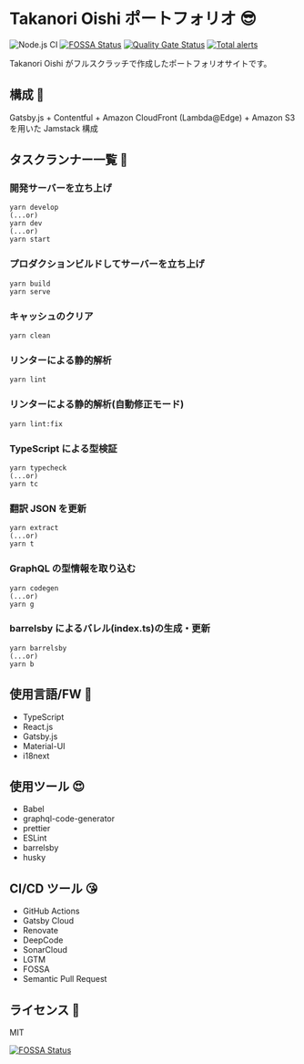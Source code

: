 # Takanori Oishi ポートフォリオ 😎

![Node.js CI](https://github.com/bicstone/portfolio/workflows/Node.js%20CI/badge.svg)
[![FOSSA Status](https://app.fossa.com/api/projects/git%2Bgithub.com%2Fbicstone%2Fportfolio.svg?type=shield)](https://app.fossa.com/projects/git%2Bgithub.com%2Fbicstone%2Fportfolio?ref=badge_shield)
[![Quality Gate Status](https://sonarcloud.io/api/project_badges/measure?project=bicstone_masshiro.me&metric=alert_status)](https://sonarcloud.io/dashboard?id=bicstone_masshiro.me)
[![Total alerts](https://img.shields.io/lgtm/alerts/g/bicstone/masshiro.me.svg?logo=lgtm&logoWidth=18)](https://lgtm.com/projects/g/bicstone/masshiro.me/alerts/)

Takanori Oishi がフルスクラッチで作成したポートフォリオサイトです。

## 構成 🧐

Gatsby.js + Contentful + Amazon CloudFront (Lambda@Edge) + Amazon S3 を用いた Jamstack 構成

## タスクランナー一覧 🚀

### 開発サーバーを立ち上げ

```shell
yarn develop
(...or)
yarn dev
(...or)
yarn start
```

### プロダクションビルドしてサーバーを立ち上げ

```shell
yarn build
yarn serve
```

### キャッシュのクリア

```shell
yarn clean
```

### リンターによる静的解析

```shell
yarn lint
```

### リンターによる静的解析(自動修正モード)

```shell
yarn lint:fix
```

### TypeScript による型検証

```shell
yarn typecheck
(...or)
yarn tc
```

### 翻訳 JSON を更新

```shell
yarn extract
(...or)
yarn t
```

### GraphQL の型情報を取り込む

```shell
yarn codegen
(...or)
yarn g
```

### barrelsby によるバレル(index.ts)の生成・更新

```shell
yarn barrelsby
(...or)
yarn b
```

## 使用言語/FW 🥰

- TypeScript
- React.js
- Gatsby.js
- Material-UI
- i18next

## 使用ツール 😍

- Babel
- graphql-code-generator
- prettier
- ESLint
- barrelsby
- husky

## CI/CD ツール 😘

- GitHub Actions
- Gatsby Cloud
- Renovate
- DeepCode
- SonarCloud
- LGTM
- FOSSA
- Semantic Pull Request

## ライセンス 🤗

MIT

[![FOSSA Status](https://app.fossa.com/api/projects/git%2Bgithub.com%2Fbicstone%2Fportfolio.svg?type=large)](https://app.fossa.com/projects/git%2Bgithub.com%2Fbicstone%2Fportfolio?ref=badge_large)
